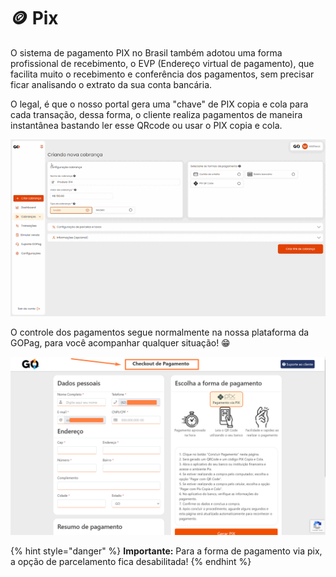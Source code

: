 # 🪙 Pix

O sistema de pagamento PIX no Brasil também adotou uma forma profissional de recebimento, o EVP (Endereço virtual de pagamento), que facilita muito o recebimento e conferência dos pagamentos, sem precisar ficar analisando o extrato da sua conta bancária. 

O legal, é que o nosso portal gera uma "chave" de PIX copia e cola para cada transação, dessa forma, o cliente realiza pagamentos de maneira instantânea bastando ler esse QRcode ou usar o PIX copia e cola.


![criar_cobranca_formas_pagamento_pix](/assets/prints/criar_cobranca_formas_pagamento_pix.gif)

O controle dos pagamentos segue normalmente na nossa plataforma da GOPag, para você acompanhar qualquer situação! 😁

![criar_cobranca_formas_pagamento_pix_checkout](/assets/prints/criar_cobranca_informacoes_checkout.png)


{% hint style="danger" %}
**Importante:**  Para a forma de pagamento via pix, a opção de parcelamento fica desabilitada!
{% endhint %}
